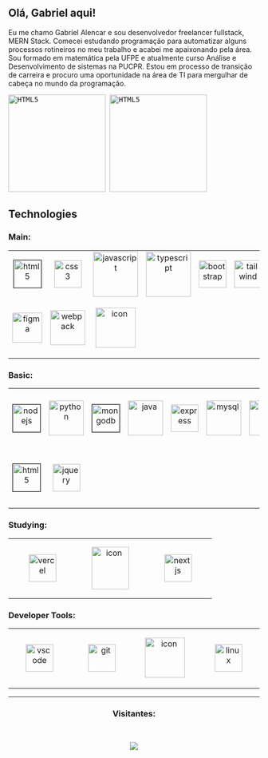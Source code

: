 ## Olá, Gabriel aqui!

<p>
  Eu me chamo Gabriel Alencar e sou desenvolvedor freelancer fullstack, MERN Stack. Comecei estudando programação para automatizar alguns processos rotineiros no meu trabalho e acabei me apaixonando pela área. Sou formado em matemática pela UFPE e atualmente curso Análise e Desenvolvimento de sistemas na PUCPR. Estou em processo de transição de carreira e procuro uma oportunidade na área de TI para mergulhar de cabeça no mundo da programação.
</p>

<kbd>
  <img height="195px" alt="HTML5" src="https://github-readme-stats.vercel.app/api?username=gabrielalencardearaujo&show_icons=true&theme=dracula">
  <img height="195px" alt="HTML5" src="https://github-readme-stats.vercel.app/api/top-langs/?username=gabrielalencardearaujo&layout=compact">
</kbd>


## Technologies

### Main:
<table>
  <tr>
    <td align="center" width="120">
      <img border="1" alt="html5" src="https://skillicons.dev/icons?i=html" width="55">
    </td>
    <td align="center" width="120">
      <img alt="css3" src="https://skillicons.dev/icons?i=css" width="55">
    </td>
    <td align="center">
      <img src="https://techstack-generator.vercel.app/js-icon.svg" alt="javascript" width="90" height="90">
    </td>
    <td align="center">
      <img src="https://techstack-generator.vercel.app/ts-icon.svg" alt="typescript" width="90" height="90">
    </td>
    <td align="center" width="120">
      <img alt="bootstrap" src="https://skillicons.dev/icons?i=bootstrap" width="55">
    </td>
    <td align="center" width="120">
      <img alt="tailwind" src="https://skillicons.dev/icons?i=tailwind" width="55">
    </td>
    <td align="center">
      <img src="https://techstack-generator.vercel.app/sass-icon.svg" alt="sass" width="90" height="70">
    </td>
  </tr>
  <tr>
    <td align="center" width="120">
      <img alt="figma" src="https://skillicons.dev/icons?i=figma" width="60" height="60">
    </td>
    <td align="center">
      <img src="https://techstack-generator.vercel.app/webpack-icon.svg" alt="webpack" width="70">
    </td>
    <td align="center" width="120" height="120">
      <img src="https://techstack-generator.vercel.app/react-icon.svg" alt="icon" width="80" height="80" />
    </td>
  </tr>
</table>

### Basic:
<table>
  <tr>
    <td align="center" width="120" height="120">
      <img border="1" alt="nodejs" src="https://skillicons.dev/icons?i=nodejs" width="55">
    </td>
    <td align="center" width="120">
      <img src="https://techstack-generator.vercel.app/python-icon.svg" alt="python" width="70" margin="20">
    </td>
    <td align="center" width="120" height="120">
      <img border="1" alt="mongodb" src="https://skillicons.dev/icons?i=mongodb" width="55">
    </td>
    <td align="center" height="120" width="120">
      <img src="https://techstack-generator.vercel.app/java-icon.svg" alt="java" width="70">
    </td>
    <td align="center" width="120" height="120">
      <img alt="express" src="https://skillicons.dev/icons?i=express" width="55">
    </td>
    <td align="center" width="120">
      <img src="https://techstack-generator.vercel.app/mysql-icon.svg" alt="mysql" width="70">
    </td>
    <td align="center" width="120">
      <img src="https://techstack-generator.vercel.app/eslint-icon.svg" alt="eslint" width="70">
    </td>
  </tr>
  <tr>
    <td align="center" width="120" height="120">
      <img border="1" alt="html5" src="https://skillicons.dev/icons?i=vite" width="55">
    </td>
    <td align="center" width="120" height="120">
      <img alt="jquery" src="https://skillicons.dev/icons?i=jquery" width="55">
    </td>
  </tr>
</table>

### Studying:
<table>
  <tr>
    <td align="center" width="120" height="120">
      <img alt="vercel" src="https://skillicons.dev/icons?i=vercel" width="55">
    </td>
    <td align="center" width="120" height="120">
      <img src="https://techstack-generator.vercel.app/aws-icon.svg" alt="icon" width="75" height="85" />
    </td>
    <td align="center" width="120" height="120">
      <img alt="nextjs" src="https://skillicons.dev/icons?i=nextjs" width="55">
    </td>
  </tr>
</table>


### Developer Tools:
<table>
  <tr>
    <td align="center" width="120" height="120">
      <img alt="vscode" src="https://skillicons.dev/icons?i=vscode" width="55">
    </td>
    <td align="center" width="120" height="120">
      <img alt="git" src="https://skillicons.dev/icons?i=git" width="55">
    </td>
    <td align="center" width="120" height="120">
      <img src="https://techstack-generator.vercel.app/github-icon.svg" alt="icon" width="80" height="80" />
    </td>
    <td align="center" width="120" height="120">
      <img alt="linux" src="https://skillicons.dev/icons?i=linux" width="55">
    </td>
  </tr>
</table>
    
<hr>

<div>
  <h3 align="center">Visitantes:</h3><br>
  <p align="center">
    <img src="https://profile-counter.glitch.me/gabrielalencardearaujo/count.svg">
  </p>  
</div>

